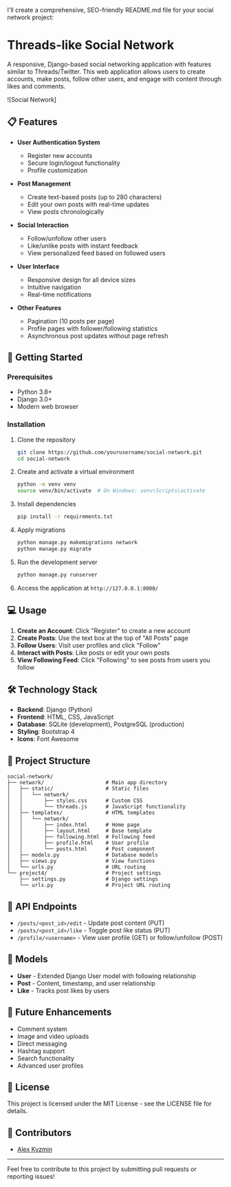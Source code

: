 I'll create a comprehensive, SEO-friendly README.md file for your social network project:

# Threads-like Social Network

A responsive, Django-based social networking application with features similar to Threads/Twitter. This web application allows users to create accounts, make posts, follow other users, and engage with content through likes and comments.

![Social Network]

## 📋 Features

- **User Authentication System**
  - Register new accounts
  - Secure login/logout functionality
  - Profile customization

- **Post Management**
  - Create text-based posts (up to 280 characters)
  - Edit your own posts with real-time updates
  - View posts chronologically

- **Social Interaction**
  - Follow/unfollow other users
  - Like/unlike posts with instant feedback
  - View personalized feed based on followed users

- **User Interface**
  - Responsive design for all device sizes
  - Intuitive navigation
  - Real-time notifications

- **Other Features**
  - Pagination (10 posts per page)
  - Profile pages with follower/following statistics
  - Asynchronous post updates without page refresh

## 🚀 Getting Started

### Prerequisites

- Python 3.8+
- Django 3.0+
- Modern web browser

### Installation

1. Clone the repository
   ```bash
   git clone https://github.com/yourusername/social-network.git
   cd social-network
   ```

2. Create and activate a virtual environment
   ```bash
   python -m venv venv
   source venv/bin/activate  # On Windows: venv\Scripts\activate
   ```

3. Install dependencies
   ```bash
   pip install -r requirements.txt
   ```

4. Apply migrations
   ```bash
   python manage.py makemigrations network
   python manage.py migrate
   ```

5. Run the development server
   ```bash
   python manage.py runserver
   ```

6. Access the application at `http://127.0.0.1:8000/`

## 💻 Usage

1. **Create an Account**: Click "Register" to create a new account
2. **Create Posts**: Use the text box at the top of "All Posts" page
3. **Follow Users**: Visit user profiles and click "Follow"
4. **Interact with Posts**: Like posts or edit your own posts
5. **View Following Feed**: Click "Following" to see posts from users you follow

## 🛠️ Technology Stack

- **Backend**: Django (Python)
- **Frontend**: HTML, CSS, JavaScript
- **Database**: SQLite (development), PostgreSQL (production)
- **Styling**: Bootstrap 4
- **Icons**: Font Awesome

## 📝 Project Structure

```
social-network/
├── network/                    # Main app directory
│   ├── static/                 # Static files
│   │   └── network/
│   │       ├── styles.css      # Custom CSS
│   │       └── threads.js      # JavaScript functionality
│   ├── templates/              # HTML templates
│   │   └── network/
│   │       ├── index.html      # Home page
│   │       ├── layout.html     # Base template
│   │       ├── following.html  # Following feed
│   │       ├── profile.html    # User profile
│   │       └── posts.html      # Post component
│   ├── models.py               # Database models
│   ├── views.py                # View functions
│   └── urls.py                 # URL routing
└── project4/                   # Project settings
    ├── settings.py             # Django settings
    └── urls.py                 # Project URL routing
```

## 🔄 API Endpoints

- `/posts/<post_id>/edit` - Update post content (PUT)
- `/posts/<post_id>/like` - Toggle post like status (PUT)
- `/profile/<username>` - View user profile (GET) or follow/unfollow (POST)

## 🧩 Models

- **User** - Extended Django User model with following relationship
- **Post** - Content, timestamp, and user relationship
- **Like** - Tracks post likes by users

## 🎯 Future Enhancements

- Comment system
- Image and video uploads
- Direct messaging
- Hashtag support
- Search functionality
- Advanced user profiles

## 📜 License

This project is licensed under the MIT License - see the LICENSE file for details.

## 👥 Contributors

- [Alex Kyzmin](https://github.com/alexander-kuzmin-us)

---

Feel free to contribute to this project by submitting pull requests or reporting issues!
